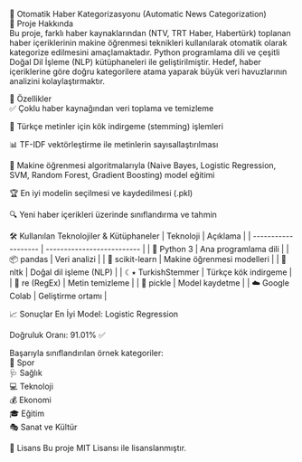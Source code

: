 📰 Otomatik Haber Kategorizasyonu (Automatic News Categorization)  
📌 Proje Hakkında  
Bu proje, farklı haber kaynaklarından (NTV, TRT Haber, Habertürk) toplanan haber içeriklerinin makine öğrenmesi teknikleri kullanılarak otomatik olarak kategorize edilmesini amaçlamaktadır.
Python programlama dili ve çeşitli Doğal Dil İşleme (NLP) kütüphaneleri ile geliştirilmiştir.
Hedef, haber içeriklerine göre doğru kategorilere atama yaparak büyük veri havuzlarının analizini kolaylaştırmaktır.

🚀 Özellikler   
✅ Çoklu haber kaynağından veri toplama ve temizleme

🧠 Türkçe metinler için kök indirgeme (stemming) işlemleri

📊 TF-IDF vektörleştirme ile metinlerin sayısallaştırılması

🤖 Makine öğrenmesi algoritmalarıyla (Naive Bayes, Logistic Regression, SVM, Random Forest, Gradient Boosting) model eğitimi

🏆 En iyi modelin seçilmesi ve kaydedilmesi (.pkl)

🔍 Yeni haber içerikleri üzerinde sınıflandırma ve tahmin

🛠️ Kullanılan Teknolojiler & Kütüphaneler
| Teknoloji           | Açıklama                   |
| ------------------- | -------------------------- |
| 🐍 Python 3         | Ana programlama dili       |
| 📦 pandas           | Veri analizi               |
| 🤖 scikit-learn     | Makine öğrenmesi modelleri |
| 🧠 nltk             | Doğal dil işleme (NLP)     |
| ☾⭑ TurkishStemmer | Türkçe kök indirgeme       |
| 🔡 re (RegEx)       | Metin temizleme            |
| 💾 pickle           | Model kaydetme             |
| ☁️ Google Colab     | Geliştirme ortamı          |


📈 Sonuçlar
En İyi Model: Logistic Regression

Doğruluk Oranı: 91.01% ✅

Başarıyla sınıflandırılan örnek kategoriler:  
🏀 Spor       
🩺 Sağlık         
💻 Teknoloji      
💰 Ekonomi        
🎓 Eğitim       
🎭 Sanat ve Kültür        

📄 Lisans
Bu proje MIT Lisansı ile lisanslanmıştır.
